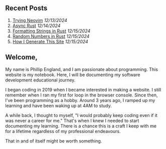 ## Recent Posts
1. [Trying Neovim](/post/trying-neovim) *12/13/2024*
2. [Async Rust](/post/async-rust) *12/14/2024*
3. [Formatting Strings in Rust](/post/formatting-strings-in-rust) *12/15/2024*
4. [Random Numbers in Rust](/post/random-numbers-in-rust) *12/15/2024*
5. [How I Generate This Site](/post/how-i-generate-this-site) *12/15/2024*

## Welcome,

My name is Phillip England, and I am passionate about programming. This website is my notebook. Here, I will be documenting my software development educational journey.

I began coding in 2019 when I became interested in making a website. I still remember when I ran my first for loop in the browser console. Since then, I've been programming as a hobby. Around 3 years ago, I ramped up my learning and have been waking up at 4AM to study.

A while back, I thought to myself, "I would probably keep coding even if it was never a career for me." That's when I knew I needed to start documenting my learning. There is a chance this is a craft I keep with me for a lifetime regardless of my professional endeavours.

That in and of itself might be worth something.
